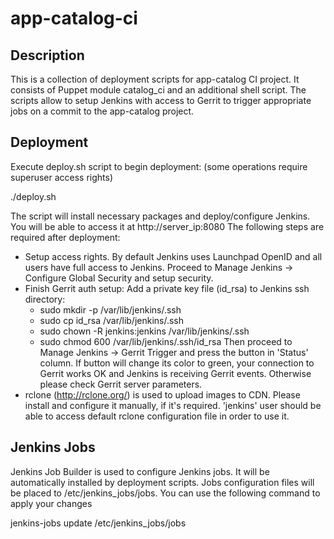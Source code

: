 app-catalog-ci
===============

Description
-----------

This is a collection of deployment scripts for app-catalog CI project.
It consists of Puppet module catalog_ci and an additional shell script.
The scripts allow to setup Jenkins with access to Gerrit to trigger
appropriate jobs on a commit to the app-catalog project.

Deployment
----------

Execute deploy.sh script to begin deployment:
(some operations require superuser access rights)

./deploy.sh

The script will install necessary packages and deploy/configure Jenkins.
You will be able to access it at http://server_ip:8080
The following steps are required after deployment:
- Setup access rights. By default Jenkins uses Launchpad OpenID and all users
  have full access to Jenkins.
  Proceed to Manage Jenkins -> Configure Global Security and setup security.
- Finish Gerrit auth setup:
  Add a private key file (id_rsa) to Jenkins ssh directory:
  * sudo mkdir -p /var/lib/jenkins/.ssh
  * sudo cp id_rsa /var/lib/jenkins/.ssh
  * sudo chown -R jenkins:jenkins /var/lib/jenkins/.ssh
  * sudo chmod 600 /var/lib/jenkins/.ssh/id_rsa
  Then proceed to Manage Jenkins -> Gerrit Trigger and press the button
  in 'Status' column. If button will change its color to green, your connection
  to Gerrit works OK and Jenkins is receiving Gerrit events. Otherwise please
  check Gerrit server parameters.
- rclone (http://rclone.org/) is used to upload images to CDN.
  Please install and configure it manually, if it's required.
  'jenkins' user should be able to access default rclone configuration file
  in order to use it.

Jenkins Jobs
------------

Jenkins Job Builder is used to configure Jenkins jobs. It will be automatically
installed by deployment scripts. Jobs configuration files will be placed to
/etc/jenkins_jobs/jobs. You can use the following command to apply your changes

jenkins-jobs update /etc/jenkins_jobs/jobs
